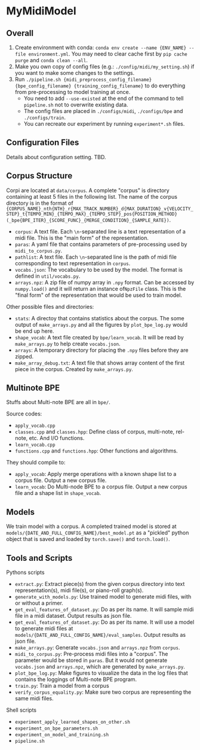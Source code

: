 # MyMidiModel

## Overall

1. Create environment with conda: `conda env create --name {ENV_NAME} --file environment.yml`. You may need to clear cache first by `pip cache purge` and `conda clean --all`.
2. Make you own copy of config files (e.g.: `./config/midi/my_setting.sh`) if you want to make some changes to the settings.
3. Run `./pipeline.sh {midi_preprocess_config_filename} {bpe_config_filename} {training_config_filename}` to do everything from pre-processing to model training at once.
   - You need to add `--use-existed` at the end of the command to tell `pipeline.sh` not to overwrite existing data.
   - The config files are placed in `./configs/midi`, `./configs/bpe` and `./configs/train`.
   - You can recreate our experiment by running `experiment*.sh` files.

## Configuration Files

Details about configuration setting. TBD.

## Corpus Structure

Corpi are located at `data/corpus`. A complete "corpus" is directory containing at least 5 files in the following list. The name of the corpus directory is in the format of `{CORPUS_NAME}_nth{NTH}_r{MAX_TRACK_NUMBER}_d{MAX_DURATION}_v{VELOCITY_STEP}_t{TEMPO_MIN}_{TEMPO_MAX}_{TEMPO_STEP}_pos{POSITION_METHOD}(_bpe{BPE_ITER}_{SCORE_FUNC}_{MERGE_CONDITION}_{SAMPLE_RATE})`.

- `corpus`: A text file. Each `\n`-separated line is a text representation of a midi file. This is the "main form" of the representation.
- `paras`: A yaml file that contains parameters of pre-processing used by `midi_to_corpus.py`.
- `pathlist`: A text file. Each `\n`-separated line is the path of midi file corresponding to text representation in `corpus`.
- `vocabs.json`: The vocabulary to be used by the model. The format is defined in `util/vocabs.py`.
- `arrays.npz`: A zip file of numpy array in `.npy` format. Can be accessed by `numpy.load()` and it will return an instance of`NpzFile` class. This is the "final form" of the representation that would be used to train model. 

Other possible files and directories:

- `stats`: A directoy that contains statistics about the corpus. The some output of `make_arrays.py` and all the figures by `plot_bpe_log.py` would be end up here.
- `shape_vocab`: A text file created by `bpe/learn_vocab`. It will be read by `make_arrays.py` to help create `vocabs.json`.
- `arrays`: A temporary directory for placing the `.npy` files before they are zipped.
- `make_array_debug.txt`: A text file that shows array content of the first piece in the corpus. Created by `make_arrays.py`.

## Multinote BPE

Stuffs about Multi-note BPE are all in `bpe/`.

Source codes:

- `apply_vocab.cpp`
- `classes.cpp` and `classes.hpp`: Define class of corpus, multi-note, rel-note, etc. And I/O functions.
- `learn_vocab.cpp`
- `functions.cpp` and `functions.hpp`: Other functions and algorithms.

They should compile to:

- `apply_vocab`: Apply merge operations with a known shape list to a corpus file. Output a new corpus file.
- `learn_vocab`: Do Multi-node BPE to a corpus file. Output a new corpus file and a shape list in `shape_vocab`.

## Models

We train model with a corpus. A completed trained model is stored at `models/{DATE_AND_FULL_CONFIG_NAME}/best_model.pt` as a "pickled" python object that is saved and loaded by `torch.save()` and `torch.load()`.

## Tools and Scripts

Pythons scripts

- `extract.py`: Extract piece(s) from the given corpus directory into text representation(s), midi file(s), or piano-roll graph(s).
- `generate_with_models.py`: Use trained model to generate midi files, with or without a primer.
- `get_eval_features_of_dataset.py`: Do as per its name. It will sample midi file in a midi dataset. Output results as json file.
- `get_eval_features_of_dataset.py`: Do as per its name. It will use a model to generate midi files at `models/{DATE_AND_FULL_CONFIG_NAME}/eval_samples`. Output results as json file.
- `make_arrays.py`: Generate `vocabs.json` and `arrays.npz` from `corpus`.
- `midi_to_corpus.py`: Pre-process midi files into a "corpus". The parameter would be stored in `paras`. But it would not generate `vocabs.json` and `arrays.npz`, which are generated by `make_arrays.py`.
- `plot_bpe_log.py`: Make figures to visualize the data in the log files that contains the loggings of Multi-note BPE program.
- `train.py`: Train a model from a corpus
- `verify_corpus_equality.py`: Make sure two corpus are representing the same midi files.

Shell scripts

- `experiment_apply_learned_shapes_on_other.sh`
- `experiment_on_bpe_parameters.sh`
- `experiment_on_model_and_training.sh`
- `pipeline.sh`
